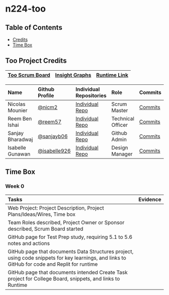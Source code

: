 # n224-too

## Table of Contents
- [Credits](https://github.com/Reem57/n224-too/blob/main/README.md#too-project-credits)
- [Time Box](https://github.com/Reem57/n224-too/blob/main/README.md#time-box)

## Too Project Credits

|[Too Scrum Board](https://github.com/Reem57/n224-too/projects/1)|[Insight Graphs](https://github.com/Reem57/n224-too/graphs/contributors)|[Runtime Link]()| 
| :---   | :--- | :---|

Name | Github Profile | Individual Repositories | Role | Commits |
| :---- | :---- | :---- | :---- | :---- 
| Nicolas Mounier | [@nicm2](https://github.com/nicm2) | [Individual Repo](https://github.com/nicm2/nic_repo) | Scrum Master | [Commits]() |
| Reem Ben Ishai | [@reem57](https://github.com/Reem57) | [Individual Repo](https://github.com/Reem57/Trimester-3-CSP) | Technical Officer | [Commits]() |
| Sanjay Bharadwaj | [@sanjayb06](https://github.com/SanjayB06) | [Individual Repo](https://github.com/SanjayB06/csptri3) | Github Admin | [Commits]() |
| Isabelle Gunawan | [@isabelle926](https://github.com/isabelle926) | [Individual Repo](https://github.com/isabelle926/isabelle_csptri3_individual) | Design Manager | [Commits]() |

## Time Box

### Week 0

Tasks | Evidence |
| :---- | :---- | 
| Web Project: Project Description, Project Plans/Ideas/Wires, Time box | 
| Team Roles described, Project Owner or Sponsor described, Scrum Board started | 
| GitHub page for Test Prep study, requiring 5.1 to 5.6 notes and actions | 
| GitHub page that documents Data Structures project, using code snippets for key learnings, and links to  GitHub for code and Replit for runtime | 
| GitHub page that documents intended Create Task project for College Board, snippets, and links to Runtime | 


